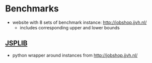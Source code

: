# Benchmarks

- website with 8 sets of benchmark instance: http://jobshop.jjvh.nl/
    - includes corresponding upper and lower bounds

## [JSPLIB](https://github.com/tamy0612/JSPLIB/tree/master)

- python wrapper around instances from http://jobshop.jjvh.nl/